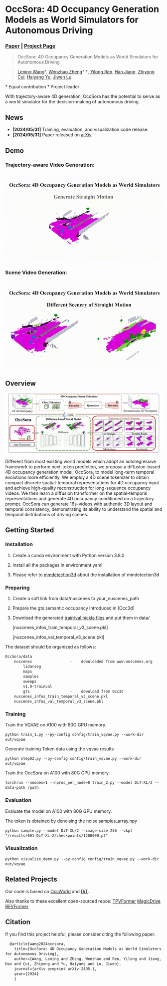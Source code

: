 # OccSora: 4D Occupancy Generation Models as World Simulators for Autonomous Driving

### [Paper](https://arxiv.org/)  | [Project Page](https://wzzheng.net/OccSora) 


> OccSora: 4D Occupancy Generation Models as World Simulators for Autonomous Driving

> [Lening Wang](https://github.com/LeningWang)*, [Wenzhao Zheng](https://wzzheng.net/)\* $\dagger$, [Yilong Ren](https://shi.buaa.edu.cn/renyilong/zh_CN/index.htm), [Han Jiang](https://scholar.google.com/citations?user=d0WJTQgAAAAJ&hl=zh-CN&oi=ao), [Zhiyong Cui](https://zhiyongcui.com/), [Haiyang Yu](https://shi.buaa.edu.cn/09558/zh_CN/index.htm), [Jiwen Lu](http://ivg.au.tsinghua.edu.cn/Jiwen_Lu/)

\* Equal contribution $\dagger$ Project leader

With trajectory-aware 4D generation, OccSora has the potential to serve as a world simulator for the decision-making of autonomous driving.


## News

- **[2024/05/31]** Training, evaluation, and visualization code release.
- **[2024/05/31]** Paper released on [arXiv](https://arxiv.org/abs/2405.).


## Demo

### Trajectory-aware Video Generation:

![demo](./assets/demo1.gif)

### Scene Video Generation:

![demo](./assets/demo2.gif)

## Overview
![overview](./assets/fig1.png)

Different from most existing world models which adopt an autoregressive framework to perform next-token prediction, we propose a diffusion-based 4D occupancy generation model, OccSora, to model long-term temporal evolutions more efficiently. We employ a 4D scene tokenizer to obtain compact discrete spatial-temporal representations for 4D occupancy input and achieve high-quality reconstruction for long-sequence occupancy videos. We then learn a diffusion transformer on the spatial-temporal representations and generate 4D occupancy conditioned on a trajectory prompt. OccSora can generate 16s-videos with authentic 3D layout and temporal consistency, demonstrating its ability to understand the spatial and temporal distributions of driving scenes.


## Getting Started

### Installation
1. Create a conda environment with Python version 3.8.0

2. Install all the packages in environment.yaml

3. Please refer to [mmdetection3d](https://mmdetection3d.readthedocs.io/en/latest/getting_started.html#installation) about the installation of mmdetection3d

### Preparing
1. Create a soft link from data/nuscenes to your_nuscenes_path

2. Prepare the gts semantic occupancy introduced in [Occ3d]

3. Download the generated [train/val pickle files]( https://github.com/wzzheng/TPVFormer/tree/main) and put them in data/

    [nuscenes_infos_train_temporal_v3_scene.pkl]

    [nuscenes_infos_val_temporal_v3_scene.pkl]

  The dataset should be organized as follows:

```
OccSora/data
    nuscenes                 -    downloaded from www.nuscenes.org
        lidarseg
        maps
        samples
        sweeps
        v1.0-trainval
        gts                  -    download from Occ3d
    nuscenes_infos_train_temporal_v3_scene.pkl
    nuscenes_infos_val_temporal_v3_scene.pkl
```

### Training
Train the VQVAE on A100 with 80G GPU memory.
```
python train_1.py --py-config config/train_vqvae.py --work-dir out/vqvae
```
Generate training Token data using the vqvae results
```
python step02.py --py-config config/train_vqvae.py --work-dir out/vqvae
```
Train the OccSora on A100 with 80G GPU memory. 
```
torchrun --nnodes=1 --nproc_per_node=8 train_2.py --model DiT-XL/2 --data-path /path
```
### Evaluation
Evaluate the model on A100 with 80G GPU memory.  

The token is obtained by denoising the noise samples_array.npy
```
python sample.py --model DiT-XL/2 --image-size 256 --ckpt "/results/001-DiT-XL-2/checkpoints/1200000.pt"
```
### Visualization


```
python visualize_demo.py --py-config config/train_vqvae.py --work-dir out/vqvae
```

## Related Projects

Our code is based on [OccWorld](https://github.com/wzzheng/OccWorld) and [DiT](https://github.com/facebookresearch/DiT). 

Also thanks to these excellent open-sourced repos:
[TPVFormer](https://github.com/wzzheng/TPVFormer) 
[MagicDrive](https://github.com/cure-lab/MagicDrive)
[BEVFormer](https://github.com/fundamentalvision/BEVFormer)

## Citation

If you find this project helpful, please consider citing the following paper:
```
  @article{wang2024occsora,
    title={OccSora: 4D Occupancy Generation Models as World Simulators for Autonomous Driving},
    author={Wang, Lening and Zheng, Wenzhao and Ren, Yilong and Jiang, Han and Cui, Zhiyong and Yu, Haiyang and Lu, Jiwen},
    journal={arXiv preprint arXiv:2405.},
    year={2024}
	}
```